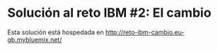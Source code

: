 Solución al reto IBM #2: El cambio
==================================

Esta solución está hospedada en http://reto-ibm-cambio.eu-gb.mybluemix.net/